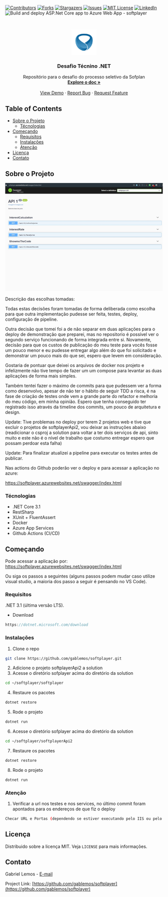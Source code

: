 
[![Contributors][contributors-shield]][contributors-url]
[![Forks][forks-shield]][forks-url]
[![Stargazers][stars-shield]][stars-url]
[![Issues][issues-shield]][issues-url]
[![MIT License][license-shield]][license-url]
[![LinkedIn][linkedin-shield]][linkedin-url]
![Build and deploy ASP.Net Core app to Azure Web App - softplayer](https://github.com/gablemos/softplayer/workflows/Build%20and%20deploy%20ASP.Net%20Core%20app%20to%20Azure%20Web%20App%20-%20softplayer/badge.svg)

<br />
<p align="center">
  <a href="https://www.softplan.com.br">
    <img src="images/logo.jpg" alt="Logo" width="80" height="80">
  </a>

  <h3 align="center">Desafio Técnino .NET</h3>

  <p align="center">
    Repositório para o desafio do processo seletivo da Sofplan
    <br />
    <a href="https://github.com/gablemos/softplayer"><strong>Explore o doc »</strong></a>
    <br />
    <br />
    <a href="https://softplayer.azurewebsites.net/swagger/index.html">View Demo</a>
    ·
    <a href="https://github.com/gablemos/softplayer/issues">Report Bug</a>
    ·
    <a href="https://github.com/gablemos/softplayer/issues">Request Feature</a>
  </p>
</p>


## Table of Contents

* [Sobre o Projeto](#sobre-o-projeto)
  * [Técnologias](#técnologias)
* [Começando](#começando)
  * [Requisitos](#requisitos)
  * [Instalações](#instalações)
  * [Atenção](#atenção)
* [Licença](#licença)
* [Contato](#contato)


## Sobre o Projeto

[![Product Name Screen Shot][product-screenshot]](https://softplayer.azurewebsites.net/swagger/index.html)

Descrição das escolhas tomadas:

Todas estas decisões foram tomadas de forma deliberada como escolha para que outra implementação pudesse ser feita, testes, deploy, configuração de pipeline.

Outra decisão que tomei foi a de não separar em duas aplicações para o deploy de demonstração que preparei, mas no repositorio é possível ver o segundo serviço funcionando de forma integrada entre si. Novamente, decisão para que os custos de publicação do meu teste para vocês fosse um pouco menor e eu pudesse entregar algo além do que foi solicitado e demonstrar um pouco mais do que sei, espero que levem em consideração.

Gostaria de pontuar que deixei os arquivos de docker nos projeto e infelizmente não tive tempo de fazer um um compose para levantar as duas aplicações de forma mais simples.

Também tentei fazer o máximo de commits para que pudessem ver a forma como desenvolvo, apesar de não ter o hábito de seguir TDD a risca, é na fase de criação de testes onde vem a grande parte do refactor e melhoria do meu código, em minha opinião. Espero que tenha conseguido ter registrado isso através da timeline dos commits, um pouco de arquitetura e design.

Update: Tive problemas no deploy por terem 2 projetos web e tive que excluir o projetos de softplayerApi2, vou deixar as instruções abaixo (readicionar o csproj a solution para voltar a ter dois serviços de api, sinto muito e este não é o nível de trabalho que costumo entregar espero que possam perdoar esta falha)

Update: Para finalizar atualizei a pipeline para executar os testes antes de publicar.

Nas actions do Github poderão ver o deploy e para acessar a aplicação no azure: 

https://softplayer.azurewebsites.net/swagger/index.html


### Técnologias

* .NET Core 3.1
* RestSharp
* XUnit + FluentAssert
* Docker
* Azure App Services
* Github Actions (CI/CD)

## Começando

Pode acessar a aplicação por: https://softplayer.azurewebsites.net/swagger/index.html

Ou siga os passos a seguintes (alguns passos podem mudar caso utilize visual studio, a maioria dos passo a seguir é pensando no VS Code).

### Requisitos

.NET 3.1 (última versão LTS).
* Download
```C#
https://dotnet.microsoft.com/download
```

### Instalações
 
1. Clone o repo
```sh
git clone https://github.com/gablemos/softplayer.git
```
2. Adicione o projeto softplayerApi2 a solution
3. Acesse o diretório sofplayer acima do diretório da solution
```sh
cd ~/softplayer/softplayer
``` 
4. Restaure os pacotes
```sh
dotnet restore
```
5. Rode o projeto
```sh
dotnet run
```
6. Acesse o diretório sofplayer acima do diretório da solution
```sh
cd ~/softplayer/softplayerApi2
``` 
7. Restaure os pacotes
```sh
dotnet restore
```
8. Rode o projeto
```sh
dotnet run
```

### Atenção

1. Verificar a url nos testes e nos services, no último commit foram apontados para os endereços de que fiz o deploy
```sh
Checar URL e Portas (dependendo se estiver executando pelo IIS ou pelo docker)
```

## Licença

Distribuido sobre a licença MIT. Veja `LICENSE` para mais informações.


## Contato

Gabriel Lemos - [E-mail](gabrielelias.lemos@gmail.com)

Project Link: [https://github.com/gablemos/softplayer](https://github.com/gablemos/softplayer)

<!-- https://www.markdownguide.org/basic-syntax/#reference-style-links -->
[contributors-shield]: https://img.shields.io/github/contributors/gablemos/softplayer.svg?style=flat-square
[contributors-url]: https://github.com/gablemos/softplayer/graphs/contributors
[forks-shield]: https://img.shields.io/github/forks/gablemos/softplayer.svg?style=flat-square
[forks-url]: https://github.com/gablemos/softplayer/network/members
[stars-shield]: https://img.shields.io/github/stars/gablemos/softplayer.svg?style=flat-square
[stars-url]: https://github.com/gablemos/softplayer/stargazers
[issues-shield]: https://img.shields.io/github/issues/gablemos/softplayer.svg?style=flat-square
[issues-url]: https://github.com/gablemos/softplayer/issues
[license-shield]: https://img.shields.io/github/license/gablemos/softplayer.svg?style=flat-square
[license-url]: https://github.com/gablemos/softplayer/blob/master/LICENSE.txt
[linkedin-shield]: https://img.shields.io/badge/-LinkedIn-black.svg?style=flat-square&logo=linkedin&colorB=555
[linkedin-url]: https://linkedin.com/in/lemosgabriel/
[product-screenshot]: images/screenshot.jpg

